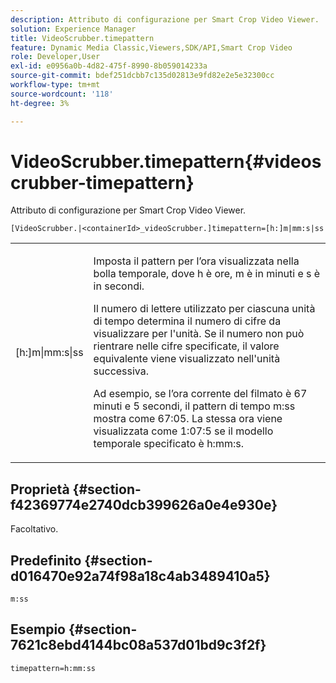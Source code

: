 ```yaml
---
description: Attributo di configurazione per Smart Crop Video Viewer.
solution: Experience Manager
title: VideoScrubber.timepattern
feature: Dynamic Media Classic,Viewers,SDK/API,Smart Crop Video
role: Developer,User
exl-id: e0956a0b-4d82-475f-8990-8b059014233a
source-git-commit: bdef251dcbb7c135d02813e9fd82e2e5e32300cc
workflow-type: tm+mt
source-wordcount: '118'
ht-degree: 3%

---
```


# VideoScrubber.timepattern{#videoscrubber-timepattern}

Attributo di configurazione per Smart Crop Video Viewer.

`[VideoScrubber.|<containerId>_videoScrubber.]timepattern=[h:]m|mm:s|ss`

<table id="table_C616483932C2482CA9794DDD7313FD7C"> 
 <tbody> 
  <tr> 
   <td colname="col1"> <p> <span class="codeph"> [h:]m|mm:s|ss</span> </p> </td> 
   <td colname="col2"> <p> Imposta il pattern per l’ora visualizzata nella bolla temporale, dove <span class="codeph"> h</span> è ore, <span class="codeph"> m</span> è in minuti e <span class="codeph"> s</span> è in secondi. </p> <p>Il numero di lettere utilizzato per ciascuna unità di tempo determina il numero di cifre da visualizzare per l'unità. Se il numero non può rientrare nelle cifre specificate, il valore equivalente viene visualizzato nell'unità successiva. </p> <p>Ad esempio, se l’ora corrente del filmato è 67 minuti e 5 secondi, il pattern di tempo <span class="codeph"> m:ss</span> mostra come 67:05. La stessa ora viene visualizzata come 1:07:5 se il modello temporale specificato è <span class="codeph"> h:mm:s</span>. </p> </td> 
  </tr> 
 </tbody> 
</table>

## Proprietà {#section-f42369774e2740dcb399626a0e4e930e}

Facoltativo.

## Predefinito {#section-d016470e92a74f98a18c4ab3489410a5}

`m:ss`

## Esempio {#section-7621c8ebd4144bc08a537d01bd9c3f2f}

```
timepattern=h:mm:ss
```
